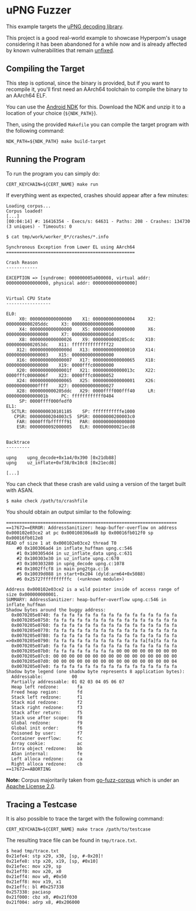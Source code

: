 # uPNG Fuzzer

This example targets the [uPNG decoding library](https://github.com/elanthis/upng/).

This project is a good real-world example to showcase Hyperpom's usage considering it has been abandoned for a while now and is already affected by known vulnerabilities that remain [unfixed](https://github.com/elanthis/upng/pull/5).

## Compiling the Target

This step is optional, since the binary is provided, but if you want to recompile it, you'll first need an AArch64 toolchain to compile the binary to an AArch64 ELF.

You can use the [Android NDK](https://developer.android.com/ndk/downloads) for this. Download the NDK and unzip it to a location of your choice (`${NDK_PATH}`).

Then, using the provided `Makefile` you can compile the target program with the following command:

```
NDK_PATH=${NDK_PATH} make build-target
```

## Running the Program

To run the program you can simply do:

```
CERT_KEYCHAIN=${CERT_NAME} make run
```

If everything went as expected, crashes should appear after a few minutes:

```
Loading corpus...
Corpus loaded!
[...]
[00:04:14] #: 16416354 - Execs/s: 64631 - Paths: 208 - Crashes: 134730 (3 uniques) - Timeouts: 0
```

```console
$ cat tmp/work/worker_0*/crashes/*.info

Synchronous Exception from Lower EL using AArch64
=================================================

Crash Reason
------------

EXCEPTION => [syndrome: 000000005a000008, virtual addr: 0000000000000000, physical addr: 0000000000000000]


Virtual CPU State
-----------------

EL0:
     X0: 0000000000000000    X1: 0000000000000004     X2: 0000000000205ddc     X3: 0000000000000006
     X4: 0000000000000000    X5: 0000000000000000     X6: 0000000000000000     X7: 000000000000001d
     X8: 0000000000000026    X9: 0000000000205cdc    X10: 00000000002053dc    X11: ffffffffffffff22
    X12: 000000000000000d   X13: 0000000000000010    X14: 0000000000000003    X15: 0000000000000000
    X16: 0000000000000007   X17: 0000000000000065    X18: 0000000000000000    X19: 0000fffc00000000
    X20: 000000000000001f   X21: 000000000000013c    X22: 0000fffc0000006f    X23: 0000fffc00000052
    X24: 0000000000000065   X25: 0000000000000001    X26: 000000000000ffff    X27: 0000000000000027
    X28: 0000000000205ddc   X29: 0000ffff000fff40     LR: 000000000000001b     PC: ffffffffffff0404
     SP: 0000ffff000fedf0
EL1:
  SCTLR: 0000000030101185    SP: fffffffffffe1000
   CPSR: 00000000204003c5  SPSR: 00000000200003c0
    FAR: 0000fffbffffff91   PAR: 0000000000000800
    ESR: 0000000092000005   ELR: 000000000021ecd8


Backtrace
---------

upng 	upng_decode+0x1a4/0x390	[0x21db88]
upng 	uz_inflate+0xf38/0x10c8	[0x21ecd8]

[...]
```

You can check that these crash are valid using a version of the target built with ASAN.

```console
$ make check /path/to/crashfile
```

You should obtain an output similar to the following:

```
=================================================================
==17672==ERROR: AddressSanitizer: heap-buffer-overflow on address 0x000102e03ce2 at pc 0x000100306ad8 bp 0x00016fb012f0 sp 0x00016fb012e8
READ of size 1 at 0x000102e03ce2 thread T0
    #0 0x100306ad4 in inflate_huffman upng.c:546
    #1 0x1003054d4 in uz_inflate_data upng.c:631
    #2 0x100303e30 in uz_inflate upng.c:670
    #3 0x100303280 in upng_decode upng.c:1078
    #4 0x1002ffcf8 in main png2tga.c:16
    #5 0x10039d088 in start+0x204 (dyld:arm64+0x5088)
    #6 0x25727ffffffffffc  (<unknown module>)

Address 0x000102e03ce2 is a wild pointer inside of access range of size 0x000000000001.
SUMMARY: AddressSanitizer: heap-buffer-overflow upng.c:546 in inflate_huffman
Shadow bytes around the buggy address:
  0x0070205e0740: fa fa fa fa fa fa fa fa fa fa fa fa fa fa fa fa
  0x0070205e0750: fa fa fa fa fa fa fa fa fa fa fa fa fa fa fa fa
  0x0070205e0760: fa fa fa fa fa fa fa fa fa fa fa fa fa fa fa fa
  0x0070205e0770: fa fa fa fa fa fa fa fa fa fa fa fa fa fa fa fa
  0x0070205e0780: fa fa fa fa fa fa fa fa fa fa fa fa fa fa fa fa
=>0x0070205e0790: fa fa fa fa fa fa fa fa fa fa fa fa[fa]fa fa fa
  0x0070205e07a0: fa fa fa fa fa fa fa fa fa fa fa fa fa fa fa fa
  0x0070205e07b0: fa fa fa fa fa fa fa fa 00 00 00 00 00 00 00 00
  0x0070205e07c0: 00 00 00 00 00 00 00 00 00 00 00 00 00 00 00 00
  0x0070205e07d0: 00 00 00 00 00 00 00 00 00 00 00 00 00 00 00 04
  0x0070205e07e0: fa fa fa fa fa fa fa fa fa fa fa fa fa fa fa fa
Shadow byte legend (one shadow byte represents 8 application bytes):
  Addressable:           00
  Partially addressable: 01 02 03 04 05 06 07
  Heap left redzone:       fa
  Freed heap region:       fd
  Stack left redzone:      f1
  Stack mid redzone:       f2
  Stack right redzone:     f3
  Stack after return:      f5
  Stack use after scope:   f8
  Global redzone:          f9
  Global init order:       f6
  Poisoned by user:        f7
  Container overflow:      fc
  Array cookie:            ac
  Intra object redzone:    bb
  ASan internal:           fe
  Left alloca redzone:     ca
  Right alloca redzone:    cb
==17672==ABORTING
```

**Note:** Corpus majoritarily taken from [go-fuzz-corpus](https://github.com/dvyukov/go-fuzz-corpus/tree/master/png) which is under an [Apache License 2.0](https://github.com/dvyukov/go-fuzz-corpus/blob/master/LICENSE).

## Tracing a Testcase

It is also possible to trace the target with the following command:

```
CERT_KEYCHAIN=${CERT_NAME} make trace /path/to/testcase
```

The resulting trace file can be found in `tmp/trace.txt`.

```console
$ head tmp/trace.txt
0x21efe4: stp x29, x30, [sp, #-0x20]!
0x21efe8: stp x20, x19, [sp, #0x10]
0x21efec: mov x29, sp
0x21eff0: mov x20, x0
0x21eff4: mov w0, #0x50
0x21eff8: mov x19, x1
0x21effc: bl #0x257338
0x257338: paciasp
0x21f000: cbz x0, #0x21f030
0x21f004: adrp x8, #0x206000
```